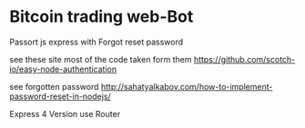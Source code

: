 

# Bitcoin trading web-Bot
Passort js express with Forgot reset password

see these site most of the code taken form them
https://github.com/scotch-io/easy-node-authentication

see forgotten password
http://sahatyalkabov.com/how-to-implement-password-reset-in-nodejs/

Express 4 Version use Router
